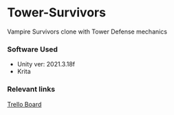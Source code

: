 # Tower-Survivors
Vampire Survivors clone with Tower Defense mechanics

<h3>Software Used</h3>
<ul>
  <li>Unity ver: 2021.3.18f</li>
  <li>Krita</li>
</ul>

<h3>Relevant links</h3>

<a href="https://trello.com/b/gyzyZ28G/tower-survivors">Trello Board</a>
